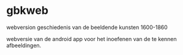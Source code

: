 # gbkweb
webversion geschiedenis van de beeldende kunsten 1600-1860

webversie van de android app voor het inoefenen van de te kennen afbeeldingen.
